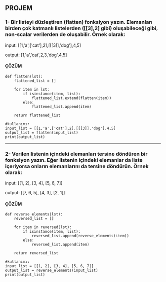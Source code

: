 ## PROJEM
### 1- Bir listeyi düzleştiren (flatten) fonksiyon yazın. Elemanları birden çok katmanlı listelerden ([[3],2] gibi) oluşabileceği gibi, non-scalar verilerden de oluşabilir. Örnek olarak:

input: [[1,'a',['cat'],2],[[[3]],'dog'],4,5]

output: [1,'a','cat',2,3,'dog',4,5]

#### ÇÖZÜM
```
def flatten(lst):
    flattened_list = []
    
    for item in lst:
        if isinstance(item, list):
            flattened_list.extend(flatten(item)) 
        else:
            flattened_list.append(item) 
    
    return flattened_list

#kullanımı:
input_list = [[1,'a',['cat'],2],[[[3]],'dog'],4,5]
output_list = flatten(input_list)
print(output_list)
```
---
### 2- Verilen listenin içindeki elemanları tersine döndüren bir fonksiyon yazın. Eğer listenin içindeki elemanlar da liste içeriyorsa onların elemanlarını da tersine döndürün. Örnek olarak:

input: [[1, 2], [3, 4], [5, 6, 7]]

output: [[7, 6, 5], [4, 3], [2, 1]]

#### ÇÖZÜM

```
def reverse_elements(lst):
    reversed_list = []
    
    for item in reversed(lst):  
        if isinstance(item, list): 
            reversed_list.append(reverse_elements(item))  
        else:
            reversed_list.append(item)  
    
    return reversed_list

#kullanımı:
input_list = [[1, 2], [3, 4], [5, 6, 7]]
output_list = reverse_elements(input_list)
print(output_list)

```